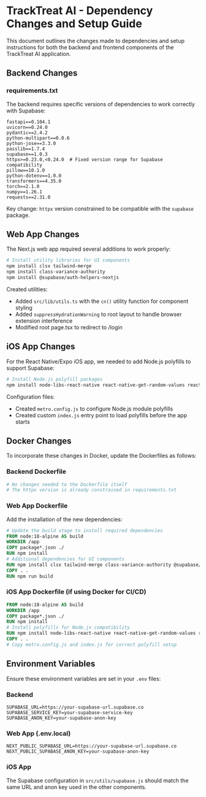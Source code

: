 # TrackTreat AI - Dependency Changes and Setup Guide

This document outlines the changes made to dependencies and setup instructions for both the backend and frontend components of the TrackTreat AI application.

## Backend Changes

### requirements.txt

The backend requires specific versions of dependencies to work correctly with Supabase:

```
fastapi==0.104.1
uvicorn==0.24.0
pydantic==2.4.2
python-multipart==0.0.6
python-jose==3.3.0
passlib==1.7.4
supabase==1.0.3
httpx>=0.23.0,<0.24.0  # Fixed version range for Supabase compatibility
pillow==10.1.0
python-dotenv==1.0.0
transformers==4.35.0
torch==2.1.0
numpy==1.26.1
requests==2.31.0
```

Key change: `httpx` version constrained to be compatible with the `supabase` package.

## Web App Changes

The Next.js web app required several additions to work properly:

```bash
# Install utility libraries for UI components
npm install clsx tailwind-merge
npm install class-variance-authority
npm install @supabase/auth-helpers-nextjs
```

Created utilities:
- Added `src/lib/utils.ts` with the `cn()` utility function for component styling
- Added `suppressHydrationWarning` to root layout to handle browser extension interference
- Modified root page.tsx to redirect to /login

## iOS App Changes

For the React Native/Expo iOS app, we needed to add Node.js polyfills to support Supabase:

```bash
# Install Node.js polyfill packages
npm install node-libs-react-native react-native-get-random-values react-native-url-polyfill
```

Configuration files:
- Created `metro.config.js` to configure Node.js module polyfills
- Created custom `index.js` entry point to load polyfills before the app starts

## Docker Changes

To incorporate these changes in Docker, update the Dockerfiles as follows:

### Backend Dockerfile

```dockerfile
# No changes needed to the Dockerfile itself
# The httpx version is already constrained in requirements.txt
```

### Web App Dockerfile

Add the installation of the new dependencies:

```dockerfile
# Update the build stage to install required dependencies
FROM node:18-alpine AS build
WORKDIR /app
COPY package*.json ./
RUN npm install
# Additional dependencies for UI components
RUN npm install clsx tailwind-merge class-variance-authority @supabase/auth-helpers-nextjs
COPY . .
RUN npm run build
```

### iOS App Dockerfile (if using Docker for CI/CD)

```dockerfile
FROM node:18-alpine AS build
WORKDIR /app
COPY package*.json ./
RUN npm install
# Install polyfills for Node.js compatibility
RUN npm install node-libs-react-native react-native-get-random-values react-native-url-polyfill
COPY . .
# Copy metro.config.js and index.js for correct polyfill setup
```

## Environment Variables

Ensure these environment variables are set in your `.env` files:

### Backend
```
SUPABASE_URL=https://your-supabase-url.supabase.co
SUPABASE_SERVICE_KEY=your-supabase-service-key
SUPABASE_ANON_KEY=your-supabase-anon-key
```

### Web App (.env.local)
```
NEXT_PUBLIC_SUPABASE_URL=https://your-supabase-url.supabase.co
NEXT_PUBLIC_SUPABASE_ANON_KEY=your-supabase-anon-key
```

### iOS App
The Supabase configuration in `src/utils/supabase.js` should match the same URL and anon key used in the other components.
